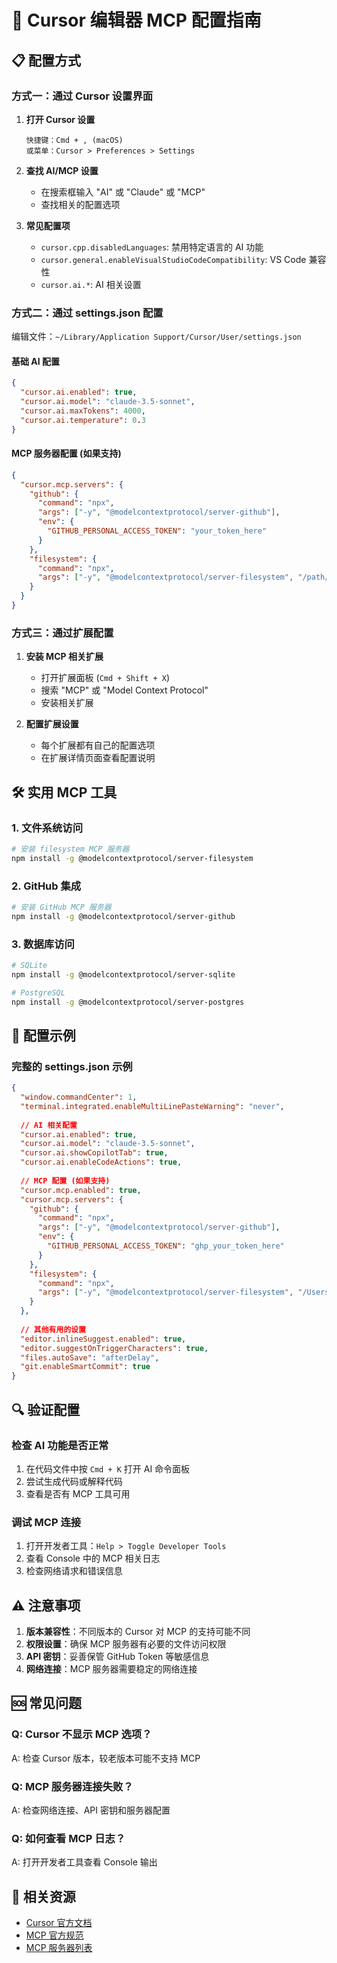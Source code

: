 # 🔧 Cursor 编辑器 MCP 配置指南

## 📋 配置方式

### 方式一：通过 Cursor 设置界面

1. **打开 Cursor 设置**
   ```
   快捷键：Cmd + , (macOS)
   或菜单：Cursor > Preferences > Settings
   ```

2. **查找 AI/MCP 设置**
   - 在搜索框输入 "AI" 或 "Claude" 或 "MCP"
   - 查找相关的配置选项

3. **常见配置项**
   - `cursor.cpp.disabledLanguages`: 禁用特定语言的 AI 功能
   - `cursor.general.enableVisualStudioCodeCompatibility`: VS Code 兼容性
   - `cursor.ai.*`: AI 相关设置

### 方式二：通过 settings.json 配置

编辑文件：`~/Library/Application Support/Cursor/User/settings.json`

#### 基础 AI 配置
```json
{
  "cursor.ai.enabled": true,
  "cursor.ai.model": "claude-3.5-sonnet",
  "cursor.ai.maxTokens": 4000,
  "cursor.ai.temperature": 0.3
}
```

#### MCP 服务器配置 (如果支持)
```json
{
  "cursor.mcp.servers": {
    "github": {
      "command": "npx",
      "args": ["-y", "@modelcontextprotocol/server-github"],
      "env": {
        "GITHUB_PERSONAL_ACCESS_TOKEN": "your_token_here"
      }
    },
    "filesystem": {
      "command": "npx",
      "args": ["-y", "@modelcontextprotocol/server-filesystem", "/path/to/workspace"]
    }
  }
}
```

### 方式三：通过扩展配置

1. **安装 MCP 相关扩展**
   - 打开扩展面板 (`Cmd + Shift + X`)
   - 搜索 "MCP" 或 "Model Context Protocol"
   - 安装相关扩展

2. **配置扩展设置**
   - 每个扩展都有自己的配置选项
   - 在扩展详情页面查看配置说明

## 🛠️ 实用 MCP 工具

### 1. 文件系统访问
```bash
# 安装 filesystem MCP 服务器
npm install -g @modelcontextprotocol/server-filesystem
```

### 2. GitHub 集成
```bash
# 安装 GitHub MCP 服务器
npm install -g @modelcontextprotocol/server-github
```

### 3. 数据库访问
```bash
# SQLite
npm install -g @modelcontextprotocol/server-sqlite

# PostgreSQL
npm install -g @modelcontextprotocol/server-postgres
```

## 📝 配置示例

### 完整的 settings.json 示例
```json
{
  "window.commandCenter": 1,
  "terminal.integrated.enableMultiLinePasteWarning": "never",
  
  // AI 相关配置
  "cursor.ai.enabled": true,
  "cursor.ai.model": "claude-3.5-sonnet",
  "cursor.ai.showCopilotTab": true,
  "cursor.ai.enableCodeActions": true,
  
  // MCP 配置 (如果支持)
  "cursor.mcp.enabled": true,
  "cursor.mcp.servers": {
    "github": {
      "command": "npx",
      "args": ["-y", "@modelcontextprotocol/server-github"],
      "env": {
        "GITHUB_PERSONAL_ACCESS_TOKEN": "ghp_your_token_here"
      }
    },
    "filesystem": {
      "command": "npx",
      "args": ["-y", "@modelcontextprotocol/server-filesystem", "/Users/magesss/Desktop/code"]
    }
  },
  
  // 其他有用的设置
  "editor.inlineSuggest.enabled": true,
  "editor.suggestOnTriggerCharacters": true,
  "files.autoSave": "afterDelay",
  "git.enableSmartCommit": true
}
```

## 🔍 验证配置

### 检查 AI 功能是否正常
1. 在代码文件中按 `Cmd + K` 打开 AI 命令面板
2. 尝试生成代码或解释代码
3. 查看是否有 MCP 工具可用

### 调试 MCP 连接
1. 打开开发者工具：`Help > Toggle Developer Tools`
2. 查看 Console 中的 MCP 相关日志
3. 检查网络请求和错误信息

## ⚠️ 注意事项

1. **版本兼容性**：不同版本的 Cursor 对 MCP 的支持可能不同
2. **权限设置**：确保 MCP 服务器有必要的文件访问权限
3. **API 密钥**：妥善保管 GitHub Token 等敏感信息
4. **网络连接**：MCP 服务器需要稳定的网络连接

## 🆘 常见问题

### Q: Cursor 不显示 MCP 选项？
A: 检查 Cursor 版本，较老版本可能不支持 MCP

### Q: MCP 服务器连接失败？
A: 检查网络连接、API 密钥和服务器配置

### Q: 如何查看 MCP 日志？
A: 打开开发者工具查看 Console 输出

## 🔗 相关资源

- [Cursor 官方文档](https://cursor.sh/docs)
- [MCP 官方规范](https://modelcontextprotocol.io/)
- [MCP 服务器列表](https://github.com/modelcontextprotocol)
